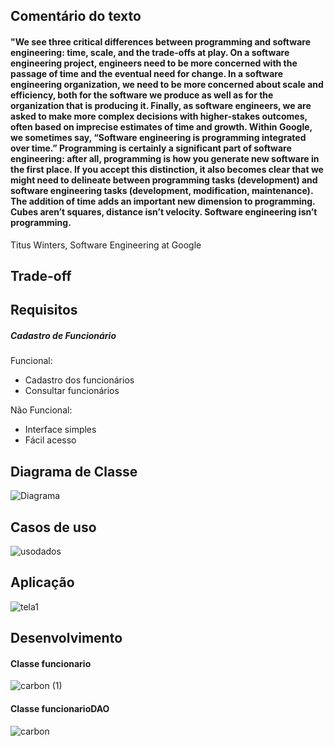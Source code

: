 ## Comentário do texto
#### "We see three critical differences between programming and software engineering: time, scale, and the trade-offs at play. On a software engineering project, engineers need to be more concerned with the passage of time and the eventual need for change. In a software engineering organization, we need to be more concerned about scale and efficiency, both for the software we produce as well as for the organization that is producing it. Finally, as software engineers, we are asked to make more complex decisions with higher-stakes outcomes, often based on imprecise estimates of time and growth. Within Google, we sometimes say, “Software engineering is programming integrated over time.” Programming is certainly a significant part of software engineering: after all, programming is how you generate new software in the first place. If you accept this distinction, it also becomes clear that we might need to delineate between programming tasks (development) and software engineering tasks (development, modification, maintenance). The addition of time adds an important new dimension to programming. Cubes aren’t squares, distance isn’t velocity. Software engineering isn’t programming.

Titus Winters, Software Engineering at Google

>
## Trade-off

## Requisitos 
##### Cadastro de Funcionário 

Funcional:
- Cadastro dos funcionários
- Consultar funcionários 

Não Funcional:
- Interface simples
- Fácil acesso 

## Diagrama de Classe
![Diagrama](https://user-images.githubusercontent.com/90811047/202478340-6329be3b-15bf-4103-aded-30c5d0942b63.png)

## Casos de uso
![usodados](https://user-images.githubusercontent.com/90811047/203879569-74daf94e-eb6a-4c60-9251-1e69b23cd1ab.png)

## Aplicação
  ![tela1](https://user-images.githubusercontent.com/90811047/203880090-2c98b271-73d7-4c38-a772-e1050897ab69.jpg)
## Desenvolvimento
#### Classe funcionario
![carbon (1)](https://user-images.githubusercontent.com/90811047/203880706-d0ae91a5-6226-47db-bff8-d9856f76d576.png)
#### Classe funcionarioDAO
![carbon](https://user-images.githubusercontent.com/90811047/203880838-f7e9654f-e6fa-44a1-a5f6-e1b9010414dd.png)
